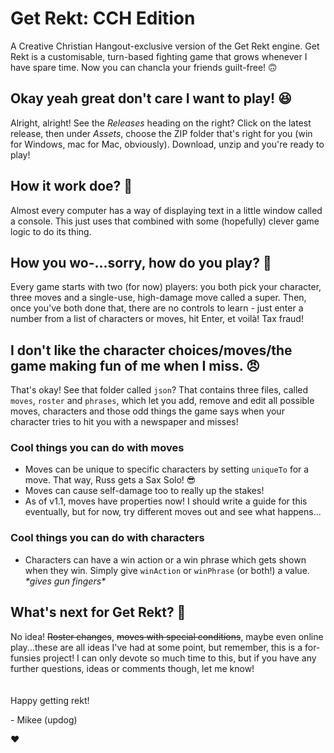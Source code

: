 # Get Rekt: CCH Edition
A Creative Christian Hangout-exclusive version of the Get Rekt engine.
Get Rekt is a customisable, turn-based fighting game that grows whenever I have spare time. Now you can chancla your friends guilt-free! 🙃

## Okay yeah great don't care I want to play! 😆
Alright, alright!
See the _Releases_ heading on the right? Click on the latest release, then under _Assets_, choose the ZIP folder that's right for you (win for Windows, mac for Mac, obviously). Download, unzip and you're ready to play!

## How it work doe? 🤔
Almost every computer has a way of displaying text in a little window called a console. This just uses that combined with some (hopefully) clever game logic to do its thing.

## How you wo-...sorry, how do you play? 🤨
Every game starts with two (for now) players: you both pick your character, three moves and a single-use, high-damage move called a super.
Then, once you've both done that, there are no controls to learn - just enter a number from a list of characters or moves, hit Enter, et voilà! Tax fraud!

## I don't like the character choices/moves/the game making fun of me when I miss. 😠
That's okay! See that folder called `json`? That contains three files, called `moves`, `roster` and `phrases`, which let you add, remove and edit all possible moves, characters and those odd things the game says when your character tries to hit you with a newspaper and misses!

### Cool things you can do with moves
- Moves can be unique to specific characters by setting `uniqueTo` for a move. That way, Russ gets a Sax Solo! 😎
- Moves can cause self-damage too to really up the stakes!
- As of v1.1, moves have properties now! I should write a guide for this eventually, but for now, try different moves out and see what happens...

### Cool things you can do with characters
- Characters can have a win action or a win phrase which gets shown when they win. Simply give `winAction` or `winPhrase` (or both!) a value. _\*gives gun fingers\*_

## What's next for Get Rekt? 🤩
No idea! ~~Roster changes~~, ~~moves with special conditions~~, maybe even online play...these are all ideas I've had at some point, but remember, this is a for-funsies project! I can only devote so much time to this, but if you have any further questions, ideas or comments though, let me know!
\
\
\
Happy getting rekt!

\- Mikee (updog)

❤️